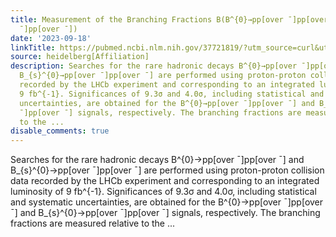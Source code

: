 ```yaml
---
title: Measurement of the Branching Fractions B(B^{0}→pp[over ¯]pp[over ¯]) and B(B_{s}^{0}→pp[over
  ¯]pp[over ¯])
date: '2023-09-18'
linkTitle: https://pubmed.ncbi.nlm.nih.gov/37721819/?utm_source=curl&utm_medium=rss&utm_campaign=pubmed-2&utm_content=1FakS-2QOkCT8HsMOQP1bCRQ4YzyumYOmxmF0moLsQ3dFB1E9V&fc=20220326224207&ff=20230919181031&v=2.17.9.post6+86293ac
source: heidelberg[Affiliation]
description: Searches for the rare hadronic decays B^{0}→pp[over ¯]pp[over ¯] and
  B_{s}^{0}→pp[over ¯]pp[over ¯] are performed using proton-proton collision data
  recorded by the LHCb experiment and corresponding to an integrated luminosity of
  9 fb^{-1}. Significances of 9.3σ and 4.0σ, including statistical and systematic
  uncertainties, are obtained for the B^{0}→pp[over ¯]pp[over ¯] and B_{s}^{0}→pp[over
  ¯]pp[over ¯] signals, respectively. The branching fractions are measured relative
  to the ...
disable_comments: true
---
```

Searches for the rare hadronic decays B^{0}→pp[over ¯]pp[over ¯] and B_{s}^{0}→pp[over ¯]pp[over ¯] are performed using proton-proton collision data recorded by the LHCb experiment and corresponding to an integrated luminosity of 9 fb^{-1}. Significances of 9.3σ and 4.0σ, including statistical and systematic uncertainties, are obtained for the B^{0}→pp[over ¯]pp[over ¯] and B_{s}^{0}→pp[over ¯]pp[over ¯] signals, respectively. The branching fractions are measured relative to the ...